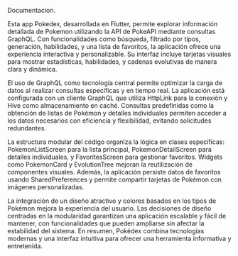 Documentacion.

Esta app Pokedex, desarrollada en Flutter, permite explorar información detallada de Pokemon utilizando la API de PokeAPI mediante consultas GraphQL. Con funcionalidades como búsqueda, filtrado por tipos, generación, habilidades, y una lista de favoritos, la aplicación ofrece una experiencia interactiva y personalizable. Su interfaz incluye tarjetas visuales para mostrar estadísticas, habilidades, y cadenas evolutivas de manera clara y dinámica.

El uso de GraphQL como tecnología central permite optimizar la carga de datos al realizar consultas específicas y en tiempo real. La aplicación está configurada con un cliente GraphQL que utiliza HttpLink para la conexión y Hive como almacenamiento en caché. Consultas predefinidas como la obtención de listas de Pokémon y detalles individuales permiten acceder a los datos necesarios con eficiencia y flexibilidad, evitando solicitudes redundantes.

La estructura modular del código organiza la lógica en clases específicas: PokemonListScreen para la lista principal, PokemonDetailScreen para detalles individuales, y FavoritesScreen para gestionar favoritos. Widgets como PokemonCard y EvolutionTree mejoran la reutilización de componentes visuales. Además, la aplicación persiste datos de favoritos usando SharedPreferences y permite compartir tarjetas de Pokémon con imágenes personalizadas.

La integración de un diseño atractivo y colores basados en los tipos de Pokémon mejora la experiencia del usuario. Las decisiones de diseño centradas en la modularidad garantizan una aplicación escalable y fácil de mantener, con funcionalidades que pueden ampliarse sin afectar la estabilidad del sistema. En resumen, Pokédex combina tecnologías modernas y una interfaz intuitiva para ofrecer una herramienta informativa y entretenida.
